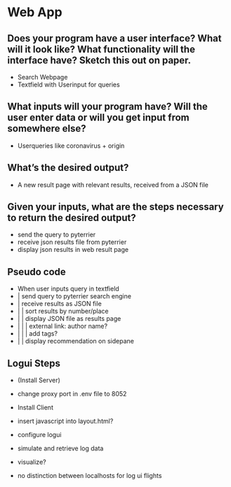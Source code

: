 # Web App

## Does your program have a user interface? What will it look like? What functionality will the interface have? Sketch this out on paper.
- Search Webpage
- Textfield with Userinput for queries
## What inputs will your program have? Will the user enter data or will you get input from somewhere else?
- Userqueries like coronavirus + origin
## What’s the desired output?
- A new result page with relevant results, received from a JSON file
## Given your inputs, what are the steps necessary to return the desired output?
- send the query to pyterrier
- receive json results file from pyterrier
- display json results in web result page

## Pseudo code
- When user inputs query in textfield
- | send query to pyterrier search engine
- | receive results as JSON file
- | | sort results by number/place
- | | display JSON file as results page
- | | | external link: author name?
- | | | add tags?
- | | display recommendation on sidepane


## Logui Steps
- (Install Server)
- change proxy port in .env file to 8052
- Install Client
- insert javascript into layout.html?
- configure logui
- simulate and retrieve log data
- visualize?

- no distinction between localhosts for log ui flights